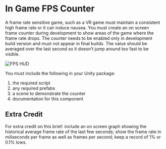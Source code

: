 # In Game FPS Counter

A frame rate sensitive game, such as a VR game must maintain a consistent high frame rate or it can induce nausea. You must create an on screen frame counter during development to show areas of the game where the frame rate drops. The counter needs to be enabled only in development build version and must not appear in final builds. The value should be averaged over the last second so it doesn't jump around too fast to be visible.

![FPS HUD](https://forum.unity.com/attachments/tree_fresnel50-png.456737/)

You must include the following in your Unity package:

1. the required script
2. any required prefabs
3. a scene to demonstrate the counter
4. documentation for this component

## Extra Credit

For extra credit on this brief: include an on screen graph showing the historical average frame rate of the last few seconds; show the frame rate in miliseconds per frame as well as frames per second; keep a record of 1% or 0.1% lows.

